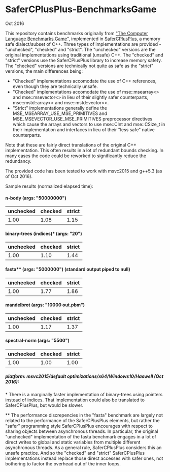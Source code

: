# SaferCPlusPlus-BenchmarksGame

Oct 2016
  

This repository contains benchmarks originally from ["The Computer Language Benchmarks Game"](http://benchmarksgame.alioth.debian.org), implemented in [SaferCPlusPlus](https://github.com/duneroadrunner/SaferCPlusPlus), a memory safe dialect/subset of C++. Three types of implementations are provided - "unchecked", "checked" and "strict". The "unchecked" versions are the original implementations using traditional (unsafe) C++. The "checked" and "strict" versions use the SaferCPlusPlus library to increase memory safety. The "checked" versions are technically not quite as safe as the "strict" versions, the main differences being:

- "Checked" implementations accomodate the use of C++ references, even though they are technically unsafe.
- "Checked" implementations accomodate the use of mse::msearray<> and mse::msevector<> in lieu of their slightly safer counterparts, mse::mstd::array<> and mse::mstd::vector<>.
- "Strict" implementations generally define the MSE_MSEARRAY_USE_MSE_PRIMITIVES and MSE_MSEVECTOR_USE_MSE_PRIMITIVES preprocessor directives which cause the arrays and vectors to use mse::CInt and mse::CSize_t in their implementation and interfaces in lieu of their "less safe" native counterparts.

Note that these are fairly direct translations of the original C++ implementation. This often results in a lot of redundant bounds checking. In many cases the code could be reworked to significantly reduce the redundancy.  

The provided code has been tested to work with msvc2015 and g++5.3 (as of Oct 2016).  

Sample results (normalized elapsed time):

#### n-body (args: "50000000")

unchecked | checked | strict
--------- | ------- | ------
1.00 | 1.08 | 1.15

#### binary-trees (indices)* (args: "20")

unchecked | checked | strict
--------- | ------- | ------
1.00 | 1.10 | 1.44

#### fasta** (args: "5000000") (standard output piped to null)
unchecked | checked | strict
--------- | ------- | ------
1.00 | 1.77 | 1.86

#### mandelbrot (args: "10000 out.pbm")

unchecked | checked | strict
--------- | ------- | ------
1.00 | 1.17 | 1.37

#### spectral-norm (args: "5500")

unchecked | checked | strict
--------- | ------- | ------
1.00 | 1.00 | 1.00

##### platform: msvc2015/default optimizations/x64/Windows10/Haswell (Oct 2016):

\* There is a marginally faster implementation of binary-trees using pointers instead of indices. That implementation could also be translated to SaferCPlusPlus, but would be slower.  

\** The performance discrepencies in the "fasta" benchmark are largely not related to the performance of the SaferCPlusPlus elements, but rather the "safer" programming style SaferCPlusPlus encourages with respect to sharing objects between asynchronous threads. In particular, the original "unchecked" implementation of the fasta benchmark engages in a lot of direct writes to global and static variables from multiple different asynchronous threads. As a general rule, SaferCPlusPlus considers this an unsafe practice. And so the "checked" and "strict" SaferCPlusPlus implementations instead replace those direct accesses with safer ones, not bothering to factor the overhead out of the inner loops.


